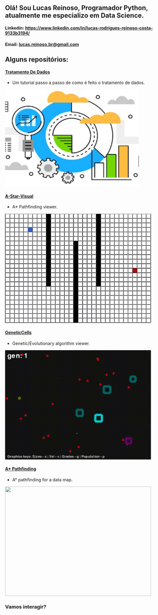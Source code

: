 ## Olá! Sou Lucas Reinoso, Programador Python, atualmente me especializo em Data Science.

#### Linkedin: https://www.linkedin.com/in/lucas-rodrigues-reinoso-costa-9133b3194/

#### Email: lucas.reinoso.br@gmail.com

## Alguns repositórios:

#### [Tratamento De Dados](https://github.com/EuReinoso/TratamentoDeDados)
- Um tutorial passo a passo de como é feito o tratamento de dados.
<img src= "https://github.com/EuReinoso/TratamentoDeDados/blob/master/assets/foto1.jpg" width = "440" height = "320" />

#### [A-Star-Visual](https://github.com/EuReinoso/A-Star-Visual)
- A* Pathfinding viewer.
<img src= "https://github.com/EuReinoso/A-Star-Visual/blob/master/assets/main.gif" width = "480" height = "360" />

#### [GeneticCells](https://github.com/EuReinoso/GeneticCells)
- Genetic/Evolutionary algorithm viewer.
<img src= "https://github.com/EuReinoso/GeneticCells/raw/master/assets/default.gif?raw=true" width = "480" height = "360" />

#### [A* Pathfinding](https://github.com/EuReinoso/A-Star-Pathfinding)
- A* pathfinding for a data map.
<img src= "https://user-images.githubusercontent.com/77119687/110880615-ad214280-82bd-11eb-9f3d-6a254c47f06f.png" width = "480" height = "360" />

### Vamos interagir?

